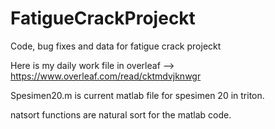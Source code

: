 # FatigueCrackProjeckt
Code, bug fixes and data for fatigue crack projeckt

Here is my daily work file in overleaf --> https://www.overleaf.com/read/cktmdvjknwgr

Spesimen20.m is current matlab file for spesimen 20 in triton.

natsort functions are natural sort for the matlab code.


